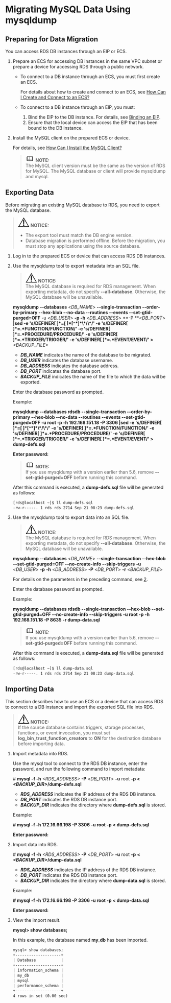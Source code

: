 # Migrating MySQL Data Using mysqldump<a name="en-us_topic_migration_mysql"></a>

## Preparing for Data Migration<a name="section8743122116813"></a>

You can access RDS DB instances through an EIP or ECS.

1.  Prepare an ECS for accessing DB instances in the same VPC subnet or prepare a device for accessing RDS through a public network.
    -   To connect to a DB instance through an ECS, you must first create an ECS.

        For details about how to create and connect to an ECS, see  [How Can I Create and Connect to an ECS?](how-can-i-create-and-connect-to-an-ecs.md)

    -   To connect to a DB instance through an EIP, you must:
        1.  Bind the EIP to the DB instance. For details, see  [Binding an EIP](binding-and-unbinding-an-eip.md#section3199593620428).
        2.  Ensure that the local device can access the EIP that has been bound to the DB instance.

2.  Install the MySQL client on the prepared ECS or device.

    For details, see  [How Can I Install the MySQL Client?](how-can-i-install-the-mysql-client.md)

    >![](public_sys-resources/icon-note.gif) **NOTE:**   
    >The MySQL client version must be the same as the version of RDS for MySQL. The MySQL database or client will provide mysqldump and mysql.  


## Exporting Data<a name="section692873015104"></a>

Before migrating an existing MySQL database to RDS, you need to export the MySQL database.

>![](public_sys-resources/icon-notice.gif) **NOTICE:**   
>-   The export tool must match the DB engine version.  
>-   Database migration is performed offline. Before the migration, you must stop any applications using the source database.  

1.  Log in to the prepared ECS or device that can access RDS DB instances.
2.  <a name="li16251172911136"></a>Use the mysqldump tool to export metadata into an SQL file.

    >![](public_sys-resources/icon-notice.gif) **NOTICE:**   
    >The MySQL database is required for RDS management. When exporting metadata, do not specify  **--all-database**. Otherwise, the MySQL database will be unavailable.  

    **mysqldump** **--databases**  <_DB\_NAME_\>  **--single-transaction --order-by-primary --hex-blob --no-data --routines --events --set-gtid-purged=OFF**  -u <_DB\_USER_\>  **-p -h**  <_DB\_ADDRESS_\>  **-P **<_DB\_PORT_\>  **|sed -e 's/DEFINER\[ \]\*=\[ \]\*\[^\*\]\*\\\*/\\\*/' -e 's/DEFINER\[ \]\*=.\*FUNCTION/FUNCTION/' -e 's/DEFINER\[ \]\*=.\*PROCEDURE/PROCEDURE/' -e 's/DEFINER\[ \]\*=.\*TRIGGER/TRIGGER/' -e 's/DEFINER\[ \]\*=.\*EVENT/EVENT/' \>** _<BACKUP\_FILE\>_

    -   **_DB\_NAME_**  indicates the name of the database to be migrated.
    -   **_DB\_USER_**  indicates the database username.
    -   **_DB\_ADDRESS_**  indicates the database address.
    -   **_DB\_PORT_**  indicates the database port.
    -   **_BACKUP\_FILE_**  indicates the name of the file to which the data will be exported.

    Enter the database password as prompted.

    Example:

    **mysqldump --databases rdsdb --single-transaction --order-by-primary --hex-blob --no-data --routines --events --set-gtid-purged=OFF -u root -p -h 192.168.151.18 -P 3306 |sed -e 's/DEFINER\[ \]\*=\[ \]\*\[^\*\]\*\\\*/\\\*/' -e 's/DEFINER\[ \]\*=.\*FUNCTION/FUNCTION/' -e 's/DEFINER\[ \]\*=.\*PROCEDURE/PROCEDURE/' -e 's/DEFINER\[ \]\*=.\*TRIGGER/TRIGGER/' -e 's/DEFINER\[ \]\*=.\*EVENT/EVENT/' \> dump-defs.sql**

    **Enter password:**

    >![](public_sys-resources/icon-note.gif) **NOTE:**   
    >If you use mysqldump with a version earlier than 5.6, remove  **--set-gtid-purged=OFF**  before running this command.  

    After this command is executed, a  **dump-defs.sql**  file will be generated as follows:

    ```
    [rds@localhost ~]$ ll dump-defs.sql
    -rw-r-----. 1 rds rds 2714 Sep 21 08:23 dump-defs.sql
    ```

3.  Use the mysqldump tool to export data into an SQL file.

    >![](public_sys-resources/icon-notice.gif) **NOTICE:**   
    >The MySQL database is required for RDS management. When exporting metadata, do not specify  **--all-database**. Otherwise, the MySQL database will be unavailable.  

    **mysqldump --databases**  <_DB\_NAME_\>  **--single-transaction --hex-blob --set-gtid-purged=OFF --no-create-info --skip-triggers** **-u**  <_DB\_USER_\>  **-p** **-h**  <_DB\_ADDRESS_\>  **-P**  <_DB\_PORT_\>  **-r**  <_BACKUP\_FILE_\>

    For details on the parameters in the preceding command, see  [2](#li16251172911136).

    Enter the database password as prompted.

    Example:

    **mysqldump --databases rdsdb --single-transaction --hex-blob --set-gtid-purged=OFF --no-create-info --skip-triggers -u root -p -h 192.168.151.18 -P  **8635**  -r dump-data.sql**

    >![](public_sys-resources/icon-note.gif) **NOTE:**   
    >If you use mysqldump with a version earlier than 5.6, remove  **--set-gtid-purged=OFF**  before running this command.  

    After this command is executed, a  **dump-data.sql**  file will be generated as follows:

    ```
    [rds@localhost ~]$ ll dump-data.sql
    -rw-r-----. 1 rds rds 2714 Sep 21 08:23 dump-data.sql
    ```


## Importing Data<a name="section9816229161211"></a>

This section describes how to use an ECS or a device that can access RDS to connect to a DB instance and import the exported SQL file into RDS.

>![](public_sys-resources/icon-notice.gif) **NOTICE:**   
>If the source database contains triggers, storage processes, functions, or event invocation, you must set  **log\_bin\_trust\_function\_creators**  to  **ON**  for the destination database before importing data.  

1.  Import metadata into RDS.

    Use the mysql tool to connect to the RDS DB instance, enter the password, and run the following command to import metadata:

    \#  **mysql -f -h** _<RDS\_ADDRESS\>_ **-P**  <_DB\_PORT_\>  **-u**  root  **-p < **_<BACKUP\_DIR\>_**/dump-defs.sql**

    -   **_RDS\_ADDRESS_**  indicates the IP address of the RDS DB instance.
    -   **_DB\_PORT_**  indicates the RDS DB instance port.
    -   **_BACKUP\_DIR_**  indicates the directory where  **dump-defs.sql**  is stored.

    Example:

    **\# mysql -f -h 172.16.66.198 -P 3306 -u root -p < dump-defs.sql**

    **Enter password:**

2.  Import data into RDS.

    \#  **mysql -f -h** _<RDS\_ADDRESS\>_ **-P**  <_DB\_PORT_\>  **-u**  root  **-p** **< **_<BACKUP\_DIR\>_**/dump-data.sql**

    -   **_RDS\_ADDRESS_**  indicates the IP address of the RDS DB instance.
    -   **_DB\_PORT_**  indicates the RDS DB instance port.
    -   **_BACKUP\_DIR_**  indicates the directory where  **dump-data.sql**  is stored.

    Example:

    **\# mysql -f -h 172.16.66.198 -P 3306 -u root -p < dump-data.sql**

    **Enter password:**

3.  View the import result.

    **mysql\> show databases;**

    In this example, the database named  **my\_db**  has been imported.

    ```
    mysql> show databases;
    +--------------------+
    | Database           |
    +--------------------+
    | information_schema |
    | my_db              |
    | mysql              |
    | performance_schema |
    +--------------------+
    4 rows in set (0.00 sec)
    ```


